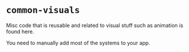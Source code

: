 # `common-visuals`

Misc code that is reusable and related to visual stuff such as animation is
found here.

You need to manually add most of the systems to your app.
